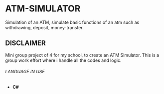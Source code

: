 
# ATM-SIMULATOR
Simulation of an ATM, simulate basic functions of an atm such as withdrawing, deposit, money-transfer.

## DISCLAIMER
Mini group project of 4 for my school, to create an ATM Simulator. This is a group work effort where i handle all the codes and logic.

###### LANGUAGE IN USE
- **C#**
